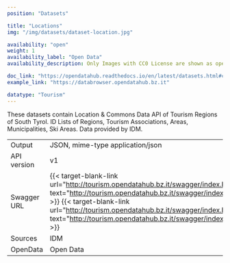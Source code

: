 ```yaml
---
position: "Datasets"

title: "Locations"
img: "/img/datasets/dataset-location.jpg"

availability: "open"
weight: 1
availability_label: "Open Data"
availability_description: Only Images with CC0 License are shown as open data.

doc_link: "https://opendatahub.readthedocs.io/en/latest/datasets.html#common-dataset"
example_link: "https://databrowser.opendatahub.bz.it"

datatype: "Tourism"
---
```


These datasets contain Location & Commons Data API of Tourism Regions of South Tyrol. ID Lists of Regions, Tourism Associations, Areas, Municipalities, Ski Areas.
Data provided by IDM.

|             |                                                                                                                           |
| :---------- | ------------------------------------------------------------------------------------------------------------------------- |
| Output      | JSON, mime-type application/json                                                                                          |
| API version | v1                                                                                                                        |
| Swagger URL | {{< target-blank-link url="http://tourism.opendatahub.bz.it/swagger/index.html#/Common " text="http://tourism.opendatahub.bz.it/swagger/index.html#/Common" >}} {{< target-blank-link url="http://tourism.opendatahub.bz.it/swagger/index.html#/Location" text="http://tourism.opendatahub.bz.it/swagger/index.html#/Location" >}} |
| Sources     | IDM                                                                                                                       |
| OpenData    | Open Data                                                      |
